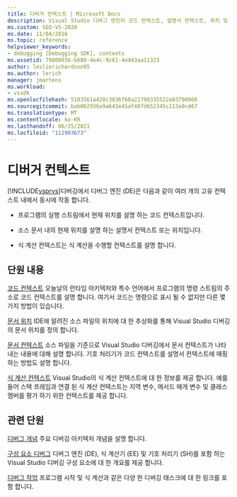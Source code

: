 ```yaml
---
title: 디버거 컨텍스트 | Microsoft Docs
description: Visual Studio 디버그 엔진이 코드 컨텍스트, 설명서 컨텍스트, 위치 및 식 계산 컨텍스트 내에서 작동 하는 방법에 대해 알아봅니다.
ms.custom: SEO-VS-2020
ms.date: 11/04/2016
ms.topic: reference
helpviewer_keywords:
- debugging [Debugging SDK], contexts
ms.assetid: 79808036-b680-4e4c-9c61-4ed43aa11323
author: leslierichardson95
ms.author: lerich
manager: jmartens
ms.workload:
- vssdk
ms.openlocfilehash: 5103561a420c3836f60a22790335522a83798966
ms.sourcegitcommit: bab002936a9a642e45af407d652345c113a9c467
ms.translationtype: MT
ms.contentlocale: ko-KR
ms.lasthandoff: 06/25/2021
ms.locfileid: "112903673"
---
```

# <a name="debugger-contexts"></a>디버거 컨텍스트
[!INCLUDE[vsprvs](../../code-quality/includes/vsprvs_md.md)]디버깅에서 디버그 엔진 (DE)은 다음과 같이 여러 개의 고유 컨텍스트 내에서 동시에 작동 합니다.

- 프로그램의 실행 스트림에서 현재 위치를 설명 하는 코드 컨텍스트입니다.

- 소스 문서 내의 현재 위치를 설명 하는 설명서 컨텍스트 또는 위치입니다.

- 식 계산 컨텍스트는 식 계산을 수행할 컨텍스트를 설명 합니다.

## <a name="in-this-section"></a>단원 내용
 [코드 컨텍스트](../../extensibility/debugger/code-context.md) 오늘날의 런타임 아키텍처와 특수 언어에서 프로그램의 명령 스트림의 주소로 코드 컨텍스트를 설명 합니다. 여기서 코드는 명령으로 표시 될 수 없지만 다른 몇 가지 방법이 있습니다.

 [문서 위치](../../extensibility/debugger/document-position.md) IDE에 알려진 소스 파일의 위치에 대 한 추상화를 통해 Visual Studio 디버깅의 문서 위치를 정의 합니다.

 [문서 컨텍스트](../../extensibility/debugger/document-context.md) 소스 파일을 기준으로 Visual Studio 디버깅에서 문서 컨텍스트가 나타내는 내용에 대해 설명 합니다. 기호 처리기가 코드 컨텍스트를 설명서 컨텍스트에 매핑하는 방법도 설명 합니다.

 [식 계산 컨텍스트](../../extensibility/debugger/expression-evaluation-context.md) Visual Studio의 식 계산 컨텍스트에 대 한 정보를 제공 합니다. 예를 들어 스택 프레임과 연결 된 식 계산 컨텍스트는 지역 변수, 메서드 매개 변수 및 클래스 멤버를 평가 하기 위한 컨텍스트를 제공 합니다.

## <a name="related-sections"></a>관련 단원
 [디버그 개념](../../extensibility/debugger/debugger-concepts.md) 주요 디버깅 아키텍처 개념을 설명 합니다.

 [구성 요소 디버그](../../extensibility/debugger/debugger-components.md) 디버그 엔진 (DE), 식 계산기 (EE) 및 기호 처리기 (SH)를 포함 하는 Visual Studio 디버깅 구성 요소에 대 한 개요를 제공 합니다.

 [디버그 작업](../../extensibility/debugger/debugging-tasks.md) 프로그램 시작 및 식 계산과 같은 다양 한 디버깅 태스크에 대 한 링크를 포함 합니다.
